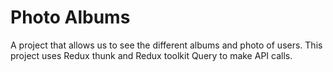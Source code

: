 # Photo Albums

A project that allows us to see the different albums and photo of users. This project uses Redux thunk and Redux toolkit Query to make API calls.

